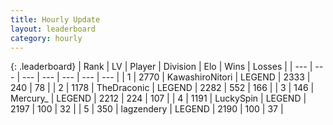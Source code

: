 ```yaml
---
title: Hourly Update
layout: leaderboard
category: hourly
---
```


{: .leaderboard}
| Rank | LV | Player | Division | Elo | Wins | Losses |
| --- | --- | --- | --- | --- | --- | --- |
| <span data-change="0">1</span> | 2770 | <span title="ID: 164871">KawashiroNitori</span> | LEGEND | <span data-change="0">2333</span> | <span data-change="0">240</span> | <span data-change="0">78</span> |
| <span data-change="0">2</span> | 1178 | <span title="ID: 544310">TheDraconic</span> | LEGEND | <span data-change="6">2282</span> | <span data-change="2">552</span> | <span data-change="0">166</span> |
| <span data-change="0">3</span> | 146 | <span title="ID: 680422">Mercury_</span> | LEGEND | <span data-change="0">2212</span> | <span data-change="0">224</span> | <span data-change="0">107</span> |
| <span data-change="0">4</span> | 1191 | <span title="ID: 498412">LuckySpin</span> | LEGEND | <span data-change="0">2197</span> | <span data-change="0">100</span> | <span data-change="0">32</span> |
| <span data-change="0">5</span> | 350 | <span title="ID: 628282">lagzendery</span> | LEGEND | <span data-change="-4">2190</span> | <span data-change="2">100</span> | <span data-change="1">37</span> |
